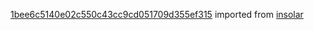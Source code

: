 [1bee6c5140e02c550c43cc9cd051709d355ef315](https://github.com/insolar/insolar/commit/1bee6c5140e02c550c43cc9cd051709d355ef315) imported from [insolar](https://github.com/insolar/insolar)
